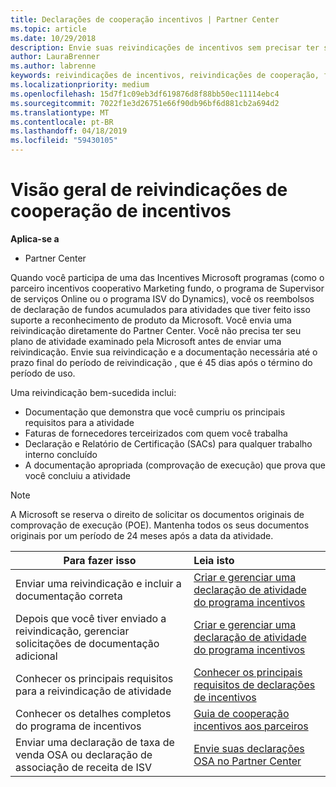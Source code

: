 ```yaml
---
title: Declarações de cooperação incentivos | Partner Center
ms.topic: article
ms.date: 10/29/2018
description: Envie suas reivindicações de incentivos sem precisar ter seu plano de atividade examinado primeiro.
author: LauraBrenner
ms.author: labrenne
keywords: reivindicações de incentivos, reivindicações de cooperação, fundos de cooperação
ms.localizationpriority: medium
ms.openlocfilehash: 15d7f1c09eb3df619876d8f88bb50ec11114ebc4
ms.sourcegitcommit: 7022f1e3d26751e66f90db96bf6d881cb2a694d2
ms.translationtype: MT
ms.contentlocale: pt-BR
ms.lasthandoff: 04/18/2019
ms.locfileid: "59430105"
---
```

# <a name="incentives-co-op-claims-overview"></a>Visão geral de reivindicações de cooperação de incentivos

**Aplica-se a**

- Partner Center

Quando você participa de uma das Incentives Microsoft programas (como o parceiro incentivos cooperativo Marketing fundo, o programa de Supervisor de serviços Online ou o programa ISV do Dynamics), você os reembolsos de declaração de fundos acumulados para atividades que tiver feito isso suporte a reconhecimento de produto da Microsoft. Você envia uma reivindicação diretamente do Partner Center. Você não precisa ter seu plano de atividade examinado pela Microsoft antes de enviar uma reivindicação. Envie sua reivindicação e a documentação necessária até o prazo final do período de reivindicação , que é 45 dias após o término do período de uso. 

Uma reivindicação bem-sucedida inclui:

- Documentação que demonstra que você cumpriu os principais requisitos para a atividade
- Faturas de fornecedores terceirizados com quem você trabalha
- Declaração e Relatório de Certificação (SACs) para qualquer trabalho interno concluído
- A documentação apropriada (comprovação de execução) que prova que você concluiu a atividade 

>[!NOTE]
>A Microsoft se reserva o direito de solicitar os documentos originais de comprovação de execução (POE). Mantenha todos os seus documentos originais por um período de 24 meses após a data da atividade. 

|**Para fazer isso**   |**Leia isto**   |
|-----------------|:--------------------------------------|
|Enviar uma reivindicação e incluir a documentação correta|[Criar e gerenciar uma declaração de atividade do programa incentivos](create-incentives-claims.md)|
|Depois que você tiver enviado a reivindicação, gerenciar solicitações de documentação adicional|[Criar e gerenciar uma declaração de atividade do programa incentivos](create-incentives-claims.md)  |
|Conhecer os principais requisitos para a reivindicação de atividade|[Conhecer os principais requisitos de declarações de incentivos](core-requirements.md)   |
|Conhecer os detalhes completos do programa de incentivos|[Guia de cooperação incentivos aos parceiros](https://assets.microsoft.com/coop-guidebook.pdf)
|Enviar uma declaração de taxa de venda OSA ou declaração de associação de receita de ISV |[Envie suas declarações OSA no Partner Center](submit-osa-claim.md)|
                                                                                 
                                   